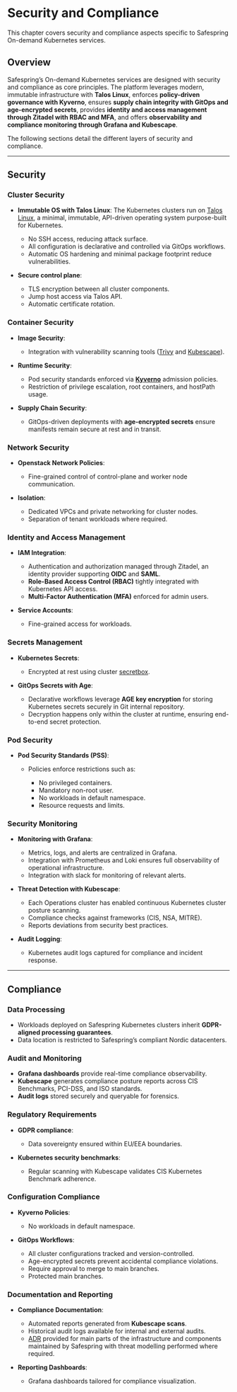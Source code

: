 # Security and Compliance

This chapter covers security and compliance aspects specific to Safespring On-demand Kubernetes services.

## Overview

Safespring’s On-demand Kubernetes services are designed with security and compliance as core principles. The platform leverages modern, immutable infrastructure with **Talos Linux**, enforces **policy-driven governance with Kyverno**, ensures **supply chain integrity with GitOps and age-encrypted secrets**, provides **identity and access management through Zitadel with RBAC and MFA**, and offers **observability and compliance monitoring through Grafana and Kubescape**.

The following sections detail the different layers of security and compliance.

---

## Security

### Cluster Security

* **Immutable OS with Talos Linux**:
  The Kubernetes clusters run on [Talos Linux](https://www.talos.dev/), a minimal, immutable, API-driven operating system purpose-built for Kubernetes.

  * No SSH access, reducing attack surface.
  * All configuration is declarative and controlled via GitOps workflows.
  * Automatic OS hardening and minimal package footprint reduce vulnerabilities.

* **Secure control plane**:

  * TLS encryption between all cluster components.
  * Jump host access via Talos API.
  * Automatic certificate rotation.

### Container Security

* **Image Security**:

  * Integration with vulnerability scanning tools ([Trivy](https://goharbor.io/docs/2.13.0/administration/vulnerability-scanning/) and [Kubescape](https://kubescape.io/)).

* **Runtime Security**:

  * Pod security standards enforced via [**Kyverno**](https://kyverno.io/) admission policies.
  * Restriction of privilege escalation, root containers, and hostPath usage.

* **Supply Chain Security**:

  * GitOps-driven deployments with **age-encrypted secrets** ensure manifests remain secure at rest and in transit.

### Network Security

* **Openstack Network Policies**:

  * Fine-grained control of control-plane and worker node communication.

* **Isolation**:

  * Dedicated VPCs and private networking for cluster nodes.
  * Separation of tenant workloads where required.

### Identity and Access Management

* **IAM Integration**:

  * Authentication and authorization managed through Zitadel, an identity provider supporting **OIDC** and **SAML**.
  * **Role-Based Access Control (RBAC)** tightly integrated with Kubernetes API access.
  * **Multi-Factor Authentication (MFA)** enforced for admin users.

* **Service Accounts**:

  * Fine-grained access for workloads.

### Secrets Management

* **Kubernetes Secrets**:

  * Encrypted at rest using cluster [secretbox](https://kubernetes.io/docs/tasks/administer-cluster/encrypt-data/#providers).

* **GitOps Secrets with Age**:

  * Declarative workflows leverage **AGE key encryption** for storing Kubernetes secrets securely in Git internal repository.
  * Decryption happens only within the cluster at runtime, ensuring end-to-end secret protection.

### Pod Security

* **Pod Security Standards (PSS)**:

  * Policies enforce restrictions such as:

    * No privileged containers.
    * Mandatory non-root user.
    * No workloads in default namespace.
    * Resource requests and limits.

### Security Monitoring

* **Monitoring with Grafana**:

  * Metrics, logs, and alerts are centralized in Grafana.
  * Integration with Prometheus and Loki ensures full observability of operational infrastructure.
  * Integration with slack for monitoring of relevant alerts.

* **Threat Detection with Kubescape**:

  * Each Operations cluster has enabled continuous Kubernetes cluster posture scanning.
  * Compliance checks against frameworks (CIS, NSA, MITRE).
  * Reports deviations from security best practices.

* **Audit Logging**:

  * Kubernetes audit logs captured for compliance and incident response.

---

## Compliance

### Data Processing

* Workloads deployed on Safespring Kubernetes clusters inherit **GDPR-aligned processing guarantees**.
* Data location is restricted to Safespring’s compliant Nordic datacenters.

### Audit and Monitoring

* **Grafana dashboards** provide real-time compliance observability.
* **Kubescape** generates compliance posture reports across CIS Benchmarks, PCI-DSS, and ISO standards.
* **Audit logs** stored securely and queryable for forensics.

### Regulatory Requirements

* **GDPR compliance**:

  * Data sovereignty ensured within EU/EEA boundaries.

* **Kubernetes security benchmarks**:

  * Regular scanning with Kubescape validates CIS Kubernetes Benchmark adherence.

### Configuration Compliance

* **Kyverno Policies**:

  * No workloads in default namespace.

* **GitOps Workflows**:

  * All cluster configurations tracked and version-controlled.
  * Age-encrypted secrets prevent accidental compliance violations.
  * Require approval to merge to main branches.
  * Protected main branches.

### Documentation and Reporting

* **Compliance Documentation**:

  * Automated reports generated from **Kubescape scans**.
  * Historical audit logs available for internal and external audits.
  * [ADR](https://adr.github.io/) provided for main parts of the infrastructure and components maintained by Safespring with threat modelling performed where required.

* **Reporting Dashboards**:

  * Grafana dashboards tailored for compliance visualization.
